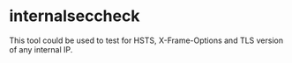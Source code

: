 # internalseccheck
This tool could be used to test for HSTS, X-Frame-Options and TLS version of any internal IP.
